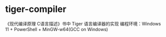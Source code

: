 # tiger-compiler
《现代编译原理 C语言描述》书中 Tiger 语言编译器的实现
编程环境：Windows 11 + PowerShell + MinGW-w64(GCC on Windows)
